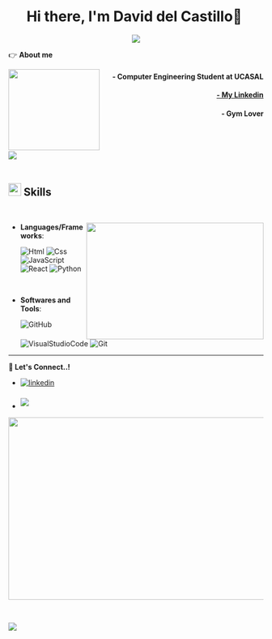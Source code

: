 
<h1 align="center"><b>Hi there, I'm David del Castillo👋</b> <img ></h1>



<p align="center">
  <a href="https://github.com/DenverCoder1/readme-typing-svg"><img aling="left" src="https://readme-typing-svg.herokuapp.com?font=Time+New+Roman&color=cyan&size=25&center=true&vCenter=true&width=600&height=100&lines=WELCOME+TO+XION20..&hearts;++;Computer+Engineering+Student,;Active+Learner/Researcher,;Love+to+learn+new+stuffs..<3"></a>
</p>

👉 **About me**

<p><img align="left" src="https://media1.tenor.com/m/_L1OQ0lT-J4AAAAC/bray-wyatt-the-fiend.gif" width="180" height="160" /></p>

<h4  align="right">- Computer Engineering Student at UCASAL</h4> 
<h4 align="right"><a href="www.linkedin.com/in/david-leonel-del-castillo-chavarria-936313174" target="_blank">- My Linkedin</a></h4>
<h4  align="right">- Gym Lover</h4> 

<br><br>

<img src="https://user-images.githubusercontent.com/73097560/115834477-dbab4500-a447-11eb-908a-139a6edaec5c.gif"><br><br>

## <img src="https://media2.giphy.com/media/QssGEmpkyEOhBCb7e1/giphy.gif?cid=ecf05e47a0n3gi1bfqntqmob8g9aid1oyj2wr3ds3mg700bl&rid=giphy.gif" width ="25"><b> Skills</b>
<br>

<p align="center">
  <p><img align="right" src="https://giffiles.alphacoders.com/222/222060.gif" width="350" height="230"/></p>
  
- **Languages/Frameworks**:

    ![Html](https://img.shields.io/badge/HTML5-E34F26?style=for-the-badge&logo=html5&logoColor=white)
    ![Css](https://img.shields.io/badge/CSS3-1572B6?style=for-the-badge&logo=css3&logoColor=white)
    ![JavaScript](https://img.shields.io/badge/JavaScript-F7DF1E?style=for-the-badge&logo=javascript&logoColor=black)
  <br>
    ![React](https://img.shields.io/badge/React-20232A?style=for-the-badge&logo=react&logoColor=61DAFB)
    ![Python](https://img.shields.io/badge/Python%20-%2314354C.svg?style=for-the-badge&logo=python&logoColor=white)

<br>

- **Softwares and Tools**:

   
    ![GitHub](https://img.shields.io/badge/github-%23121011.svg?style=for-the-badge&logo=github&logoColor=white)
    ![VisualStudioCode](https://img.shields.io/badge/Visual_Studio_Code-0078D4?style=for-the-badge&logo=visual%20studio%20code&logoColor=white)
    ![Git](https://img.shields.io/badge/GIT-E44C30?style=for-the-badge&logo=git&logoColor=white)
   </p>

-----

<b>🤝 Let's Connect..!</b>
<br>
<div align='left'>

<ul>

<li>
<a href="https://linkedin.com/in/xion20davidcast" target="_blank">
<img src="https://img.shields.io/badge/linkedin:  David del Castillo-%2300acee.svg?color=405DE6&style=for-the-badge&logo=linkedin&logoColor=white" alt=linkedin style="margin-bottom: 5px;"/>
</a>
</li>




<br>

<li>
<a href="mailto:davidwwe421@gmail.com" target="_blank">
<img src="https://img.shields.io/badge/gmail:  davidwwe421-%23EA4335.svg?style=for-the-badge&logo=gmail&logoColor=white" t=mail style="margin-bottom: 5px;" />
</a>
</li>
	
</ul>

<p align="center">
  <img src="https://i.makeagif.com/media/6-25-2018/bzj9p-.gif" width="680" height="360">
</p>

<br>

</div>

<img src="https://user-images.githubusercontent.com/73097560/115834477-dbab4500-a447-11eb-908a-139a6edaec5c.gif"><br><br>

<div align='center'>
